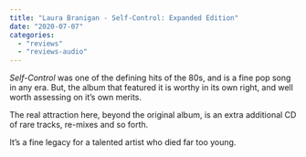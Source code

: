 ```yaml
---
title: "Laura Branigan - Self-Control: Expanded Edition"
date: "2020-07-07"
categories: 
  - "reviews"
  - "reviews-audio"
---
```


_Self-Control_ was one of the defining hits of the 80s, and is a fine pop song in any era. But, the album that featured it is worthy in its own right, and well worth assessing on it’s own merits.

The real attraction here, beyond the original album, is an extra additional CD of rare tracks, re-mixes and so forth.

It’s a fine legacy for a talented artist who died far too young.
